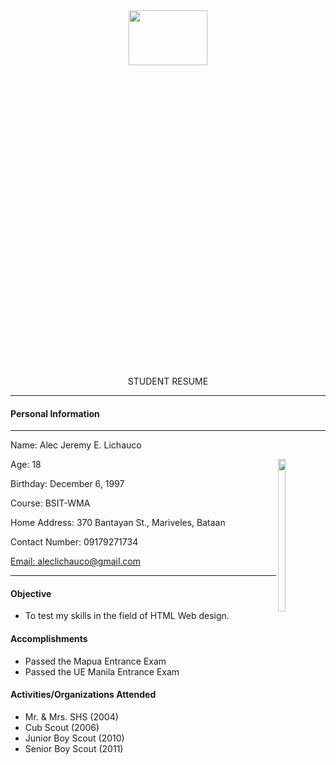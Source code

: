 <html>
	<head>
		<title>My Resume</title>
	</head>
	<body>
			<center><img src="feutech.png" height=15% width=50%></center></font>
			<center>STUDENT RESUME</center>
			<hr color="000000" size="4"</hr>
			<h4>Personal Information</h4>
			<hr color="000000" size="4"</hr>
			<p id="name">Name: Alec Jeremy E. Lichauco</p><img src="gtr2015.jpg" height=25% width=15% align=right></img>
			<p>Age: 18</p>
			<p>Birthday: December 6, 1997</p>
			<p>Course: BSIT-WMA
			<p>Home Address: 370 Bantayan St., Mariveles, Bataan</p>
			<p>Contact Number: 09179271734</p>
			<a href="aleclichauco@gmail.com"><p id="email">Email: aleclichauco@gmail.com</p></a>
		<div class="left"></div>
		<div class="right">
		<hr color="000000" size="4"></hr>
			<h4>Objective</h4>
			<ul>
			<li>To test my skills in the field of HTML Web design.</li>
			</ul>
			<h4>Accomplishments</h4>
			<ul>
				<li>Passed the Mapua Entrance Exam</li>
				<li>Passed the UE Manila Entrance Exam</li>
			</ul>
			<h4>Activities/Organizations Attended</h4>
				<ul>
				<li>Mr. & Mrs. SHS (2004)</li>
				<li>Cub Scout (2006)</li>
				<li>Junior Boy Scout (2010)</li>
				<li>Senior Boy Scout (2011)</li>
		
